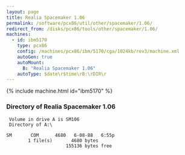 ```yaml
---
layout: page
title: Realia Spacemaker 1.06
permalink: /software/pcx86/util/other/spacemaker/1.06/
redirect_from: /disks/pcx86/tools/other/spacemaker/1.06/
machines:
  - id: ibm5170
    type: pcx86
    config: /machines/pcx86/ibm/5170/cga/1024kb/rev3/machine.xml
    autoGen: true
    autoMount:
      B: "Realia Spacemaker 1.06"
    autoType: $date\r$time\rB:\rDIR\r
---
```


{% include machine.html id="ibm5170" %}

### Directory of Realia Spacemaker 1.06

     Volume in drive A is SM106
     Directory of A:\

    SM       COM      4680   6-08-88   6:55p
            1 file(s)       4680 bytes
                          155136 bytes free
